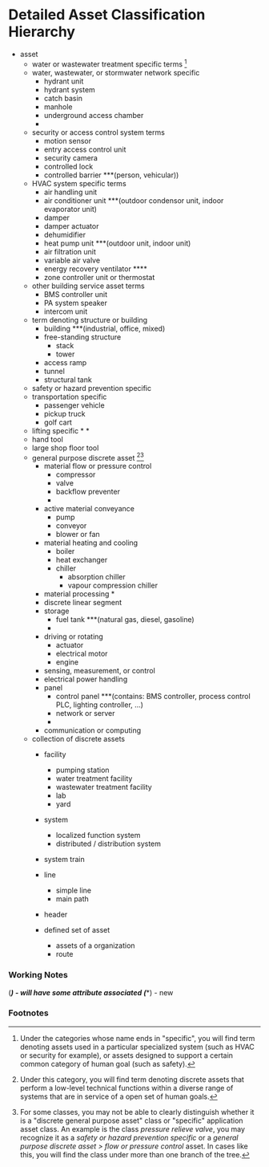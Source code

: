 # Detailed Asset Classification Hierarchy
* asset
    * water or wastewater treatment specific terms [^1]
    * water, wastewater, or stormwater network specific
        * hydrant unit
        * hydrant system
        * catch basin
        * manhole
        * underground access chamber
        * 
    * security or access control system terms
        * motion sensor
        * entry access control unit
        * security camera
        * controlled lock
        * controlled barrier ***(person, vehicular))
    * HVAC system specific terms
        * air handling unit
        * air conditioner unit ***(outdoor condensor unit, indoor evaporator unit)
        * damper
        * damper actuator
        * dehumidifier
        * heat pump unit ***(outdoor unit, indoor unit)
        * air filtration unit
        * variable air valve
        * energy recovery ventilator ****
        * zone controller unit or thermostat
    * other building service asset terms
        * BMS controller unit
        * PA system speaker
        * intercom unit
    * term denoting structure or building
        * building ***(industrial, office, mixed)
        * free-standing structure
            * stack
            * tower
        * access ramp
        * tunnel
        * structural tank
    * safety or hazard prevention specific
    * transportation specific
        * passenger vehicle
        * pickup truck
        * golf cart
    * lifting specific
        * 
        * 
    * hand tool
    * large shop floor tool
    * general purpose discrete asset [^2][^3]
        * material flow or pressure control
            * compressor
            * valve
            * backflow preventer
            * 
        * active material conveyance
            * pump
            * conveyor
            * blower or fan
        * material heating and cooling
            * boiler
            * heat exchanger
            * chiller
                * absorption chiller
                * vapour compression chiller
        * material processing
            * 
        * discrete linear segment
        * storage
            * fuel tank ***(natural gas, diesel, gasoline)
            * 
        * driving or rotating
            * actuator
            * electrical motor
            * engine
        * sensing, measurement, or control
        * electrical power handling
        * panel
            * control panel ***(contains: BMS controller, process control PLC, lighting controller, ...)
            * network or server
            * 
        * communication or computing
    * collection of discrete assets
        * facility
            * pumping station
            * water treatment facility
            * wastewater treatment facility
            * lab
            * yard
        
        * system
            * localized function system
            * distributed / distribution system
        * system train
        * line
            * simple line
            * main path
        * header
        * defined set of asset
            * assets of a organization
            * route
### Working Notes

(***) - will have some attribute associated
(****) - new

### Footnotes
[^1]: Under the categories whose name ends in "specific", you will find term denoting assets used in a particular specialized system (such as HVAC or security for example), or assets designed to support a certain common category of human goal (such as safety).
[^2]: Under this category, you will find term denoting discrete assets that perform a low-level technical functions within a diverse range of systems that are in service of a open set of human goals.
[^3]: For some classes, you may not be able to clearly distinguish whether it is a "discrete general purpose asset" class or "specific" application asset class. An example is the class *pressure relieve valve*, you may recognize it as a *safety or hazard prevention specific* or a *general purpose discrete asset > flow or pressure control* asset. In cases like this, you will find the class under more than one branch of the tree.